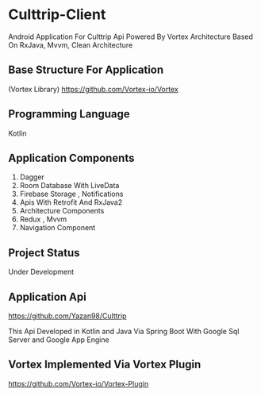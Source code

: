 # Culttrip-Client
Android Application For Culttrip Api Powered By Vortex Architecture Based On RxJava, Mvvm, Clean Architecture

## Base Structure For Application
(Vortex Library)
https://github.com/Vortex-io/Vortex

## Programming Language 
Kotlin

## Application Components 

1. Dagger
2. Room Database With LiveData
3. Firebase Storage , Notifications
4. Apis With Retrofit And RxJava2
5. Architecture Components
6. Redux , Mvvm
7. Navigation Component

## Project Status
Under Development

## Application Api

https://github.com/Yazan98/Culttrip

This Api Developed in Kotlin and Java Via Spring Boot With Google Sql Server and Google App Engine

## Vortex Implemented Via Vortex Plugin
https://github.com/Vortex-io/Vortex-Plugin